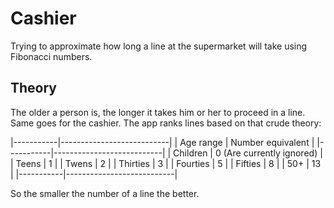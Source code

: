 # Cashier


Trying to approximate how long a line at the supermarket will take using Fibonacci numbers.

## Theory

The older a person is, the longer it takes him or her to proceed in a line.
Same goes for the cashier.
The app ranks lines based on that crude theory:

|-----------|---------------------------|
| Age range | Number equivalent         |
|-----------|---------------------------|
| Children  | 0 (Are currently ignored) |
| Teens     | 1                         |
| Twens     | 2                         |
| Thirties  | 3                         |
| Fourties  | 5                         |
| Fifties   | 8                         |
| 50+       | 13                        |
|-----------|---------------------------|


So the smaller the number of a line the better.
